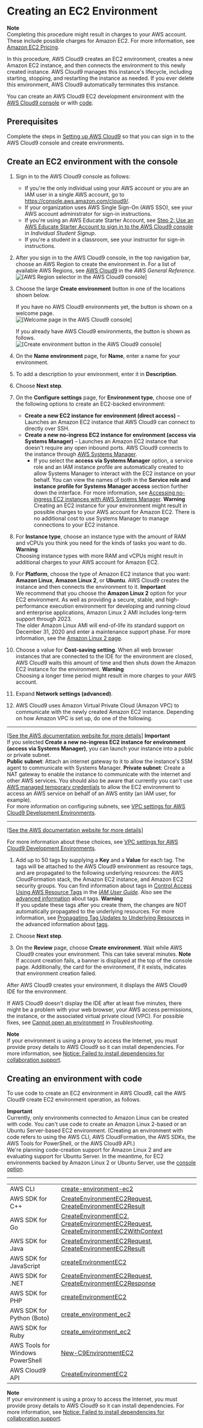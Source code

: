# Creating an EC2 Environment<a name="create-environment-main"></a>

**Note**  
Completing this procedure might result in charges to your AWS account\. These include possible charges for Amazon EC2\. For more information, see [Amazon EC2 Pricing](https://aws.amazon.com/ec2/pricing/)\.

In this procedure, AWS Cloud9 creates an EC2 environment, creates a new Amazon EC2 instance, and then connects the environment to this newly created instance\. AWS Cloud9 manages this instance's lifecycle, including starting, stopping, and restarting the instance as needed\. If you ever delete this environment, AWS Cloud9 automatically terminates this instance\.

You can create an AWS Cloud9 EC2 development environment with the [AWS Cloud9 console](#create-environment-console) or with [code](#create-environment-code)\.

## Prerequisites<a name="create-env-ec2-prereq"></a>

Complete the steps in [Setting up AWS Cloud9](setting-up.md) so that you can sign in to the AWS Cloud9 console and create environments\.

## Create an EC2 environment with the console<a name="create-environment-console"></a>

1. Sign in to the AWS Cloud9 console as follows:
   + If you're the only individual using your AWS account or you are an IAM user in a single AWS account, go to [https://console\.aws\.amazon\.com/cloud9/](https://console.aws.amazon.com/cloud9/)\.
   + If your organization uses AWS Single Sign\-On \(AWS SSO\), see your AWS account administrator for sign\-in instructions\.
   + If you're using an AWS Educate Starter Account, see [Step 2: Use an AWS Educate Starter Account to sign in to the AWS Cloud9 console](setup-student.md#setup-student-sign-in-ide) in *Individual Student Signup*\.
   + If you're a student in a classroom, see your instructor for sign\-in instructions\.

1. After you sign in to the AWS Cloud9 console, in the top navigation bar, choose an AWS Region to create the environment in\. For a list of available AWS Regions, see [AWS Cloud9](https://docs.aws.amazon.com/general/latest/gr/rande.html#cloud9_region) in the *AWS General Reference*\.  
![\[AWS Region selector in the AWS Cloud9 console\]](http://docs.aws.amazon.com/cloud9/latest/user-guide/images/console-region.png)

1. Choose the large **Create environment** button in one of the locations shown below\.

   If you have no AWS Cloud9 environments yet, the button is shown on a welcome page\.  
![\[Welcome page in the AWS Cloud9 console\]](http://docs.aws.amazon.com/cloud9/latest/user-guide/images/console-welcome-new-env.png)

   If you already have AWS Cloud9 environments, the button is shown as follows\.  
![\[Create environment button in the AWS Cloud9 console\]](http://docs.aws.amazon.com/cloud9/latest/user-guide/images/console-new-env.png)

1. On the **Name environment** page, for **Name**, enter a name for your environment\.

1. To add a description to your environment, enter it in **Description**\.

1. Choose **Next step**\.

1. On the **Configure settings** page, for **Environment type**, choose one of the following options to create an EC2\-backed environment:
   + **Create a new EC2 instance for environment \(direct access\)** – Launches an Amazon EC2 instance that AWS Cloud9 can connect to directly over SSH\.
   + **Create a new no\-ingress EC2 instance for environment \(access via Systems Manager\)** – Launches an Amazon EC2 instance that doesn't require any open inbound ports\. AWS Cloud9 connects to the instance through [AWS Systems Manager](https://docs.aws.amazon.com/systems-manager/latest/userguide/session-manager.html)\.
     + If you select the **access via Systems Manager** option, a service role and an IAM instance profile are automatically created to allow Systems Manager to interact with the EC2 instance on your behalf\. You can view the names of both in the **Service role and instance profile for Systems Manager access** section further down the interface\. For more information, see [Accessing no\-ingress EC2 instances with AWS Systems Manager](ec2-ssm.md)\. 
**Warning**  
Creating an EC2 instance for your environment might result in possible charges to your AWS account for Amazon EC2\. There is no additional cost to use Systems Manager to manage connections to your EC2 instance\.

1. For **Instance type**, choose an instance type with the amount of RAM and vCPUs you think you need for the kinds of tasks you want to do\.
**Warning**  
Choosing instance types with more RAM and vCPUs might result in additional charges to your AWS account for Amazon EC2\.

1. For **Platform**, choose the type of Amazon EC2 instance that you want: **Amazon Linux**, **Amazon Linux 2**, or **Ubuntu**\. AWS Cloud9 creates the instance and then connects the environment to it\.
**Important**  
We recommend that you choose the **Amazon Linux 2** option for your EC2 environment\. As well as providing a secure, stable, and high\-performance execution environment for developing and running cloud and enterprise applications, Amazon Linux 2 AMI includes long\-term support through 2023\.  
The older Amazon Linux AMI will end\-of\-life its standard support on December 31, 2020 and enter a maintenance support phase\. For more information, see the [Amazon Linux 2 page](https://aws.amazon.com/amazon-linux-2/)\.

1. Choose a value for **Cost\-saving setting**\. When all web browser instances that are connected to the IDE for the environment are closed, AWS Cloud9 waits this amount of time and then shuts down the Amazon EC2 instance for the environment\. 
**Warning**  
Choosing a longer time period might result in more charges to your AWS account\.

1. Expand **Network settings \(advanced\)**\.

1. <a name="create-environment-vpc-step"></a>AWS Cloud9 uses Amazon Virtual Private Cloud \(Amazon VPC\) to communicate with the newly created Amazon EC2 instance\. Depending on how Amazon VPC is set up, do one of the following\.  
****    
[\[See the AWS documentation website for more details\]](http://docs.aws.amazon.com/cloud9/latest/user-guide/create-environment-main.html)
**Important**  
If you selected **Create a new no\-ingress EC2 instance for environment \(access via Systems Manager\)**, you can launch your instance into a public or private subnet\.  
**Public subnet**: Attach an internet gateway to it to allow the instance's SSM agent to communicate with Systems Manager\.
**Private subnet**: Create a NAT gateway to enable the instance to communicate with the internet and other AWS services\.
You should also be aware that currently you can't use [AWS managed temporary credentials](how-cloud9-with-iam.md#auth-and-access-control-temporary-managed-credentials) to allow the EC2 environment to access an AWS service on behalf of an AWS entity \(an IAM user, for example\)\.  
 For more information on configuring subnets, see [VPC settings for AWS Cloud9 Development Environments](vpc-settings.md)\.  
****    
[\[See the AWS documentation website for more details\]](http://docs.aws.amazon.com/cloud9/latest/user-guide/create-environment-main.html)

   For more information about these choices, see [VPC settings for AWS Cloud9 Development Environments](vpc-settings.md)\.

1. Add up to 50 tags by supplying a **Key** and a **Value** for each tag\. The tags will be attached to the AWS Cloud9 environment as resource tags, and are propagated to the following underlying resources: the AWS CloudFormation stack, the Amazon EC2 instance, and Amazon EC2 security groups\. You can find information about tags in [Control Access Using AWS Resource Tags](https://docs.aws.amazon.com/IAM/latest/UserGuide/access_tags.html) in the *[IAM User Guide](https://docs.aws.amazon.com/IAM/latest/UserGuide/)*\. Also see the [advanced information](tags.md) about tags\.
**Warning**  
If you update these tags after you create them, the changes are NOT automatically propagated to the underlying resources\. For more information, see [Propagating Tag Updates to Underlying Resources](tags.md#tags-propagate) in the advanced information about [tags](tags.md)\.

1. Choose **Next step**\.

1. On the **Review** page, choose **Create environment**\. Wait while AWS Cloud9 creates your environment\. This can take several minutes\.
**Note**  
If account creation fails, a banner is displayed at the top of the console page\. Additionally, the card for the environment, if it exists, indicates that environment creation failed\.

After AWS Cloud9 creates your environment, it displays the AWS Cloud9 IDE for the environment\.

If AWS Cloud9 doesn't display the IDE after at least five minutes, there might be a problem with your web browser, your AWS access permissions, the instance, or the associated virtual private cloud \(VPC\)\. For possible fixes, see [Cannot open an environment](troubleshooting.md#troubleshooting-env-loading) in *Troubleshooting*\.

**Note**  
If your environment is using a proxy to access the Internet, you must provide proxy details to AWS Cloud9 so it can install dependencies\. For more information, see [Notice: Failed to install dependencies for collaboration support](troubleshooting.md#proxy-failed-dependencies)\.

## Creating an environment with code<a name="create-environment-code"></a>

To use code to create an EC2 environment in AWS Cloud9, call the AWS Cloud9 create EC2 environment operation, as follows\.

**Important**  
Currently, only environments connected to Amazon Linux can be created with code\. You can't use code to create an Amazon Linux 2\-based or an Ubuntu Server\-based EC2 environment\. \(Creating an environment with code refers to using the AWS CLI, AWS CloudFormation, the AWS SDKs, the AWS Tools for PowerShell, or the AWS Cloud9 API\.\)  
We're planning code\-creation support for Amazon Linux 2 and are evaluating support for Ubuntu Server\. In the meantime, for EC2 environments backed by Amazon Linux 2 or Ubuntu Server, use the [console option](#create-environment-console)\.


****  

|  |  | 
| --- |--- |
|  AWS CLI  |   [create\-environment\-ec2](https://docs.aws.amazon.com/cli/latest/reference/cloud9/create-environment-ec2.html)   | 
|  AWS SDK for C\+\+  |   [CreateEnvironmentEC2Request](https://sdk.amazonaws.com/cpp/api/LATEST/class_aws_1_1_cloud9_1_1_model_1_1_create_environment_e_c2_request.html), [CreateEnvironmentEC2Result](https://sdk.amazonaws.com/cpp/api/LATEST/class_aws_1_1_cloud9_1_1_model_1_1_create_environment_e_c2_result.html)   | 
|  AWS SDK for Go  |   [CreateEnvironmentEC2](https://docs.aws.amazon.com/sdk-for-go/api/service/cloud9/#Cloud9.CreateEnvironmentEC2), [CreateEnvironmentEC2Request](https://docs.aws.amazon.com/sdk-for-go/api/service/cloud9/#Cloud9.CreateEnvironmentEC2Request), [CreateEnvironmentEC2WithContext](https://docs.aws.amazon.com/sdk-for-go/api/service/cloud9/#Cloud9.CreateEnvironmentEC2WithContext)   | 
|  AWS SDK for Java  |   [CreateEnvironmentEC2Request](https://docs.aws.amazon.com/AWSJavaSDK/latest/javadoc/com/amazonaws/services/cloud9/model/CreateEnvironmentEC2Request.html), [CreateEnvironmentEC2Result](https://docs.aws.amazon.com/AWSJavaSDK/latest/javadoc/com/amazonaws/services/cloud9/model/CreateEnvironmentEC2Result.html)   | 
|  AWS SDK for JavaScript  |   [createEnvironmentEC2](https://docs.aws.amazon.com/AWSJavaScriptSDK/latest/AWS/Cloud9.html#createEnvironmentEC2-property)   | 
|  AWS SDK for \.NET  |   [CreateEnvironmentEC2Request](https://docs.aws.amazon.com/sdkfornet/v3/apidocs/items/Cloud9/TCreateEnvironmentEC2Request.html), [CreateEnvironmentEC2Response](https://docs.aws.amazon.com/sdkfornet/v3/apidocs/items/Cloud9/TCreateEnvironmentEC2Response.html)   | 
|  AWS SDK for PHP  |   [createEnvironmentEC2](https://docs.aws.amazon.com/aws-sdk-php/v3/api/api-cloud9-2017-09-23.html#createenvironmentec2)   | 
|  AWS SDK for Python \(Boto\)  |   [create\_environment\_ec2](http://boto3.amazonaws.com/v1/documentation/api/latest/reference/services/cloud9.html#Cloud9.Client.create_environment_ec2)   | 
|  AWS SDK for Ruby  |   [create\_environment\_ec2](https://docs.aws.amazon.com/sdk-for-ruby/v3/api/Aws/Cloud9/Client.html#create_environment_ec2-instance_method)   | 
|  AWS Tools for Windows PowerShell  |   [New\-C9EnvironmentEC2](https://docs.aws.amazon.com/powershell/latest/reference/items/New-C9EnvironmentEC2.html)   | 
|  AWS Cloud9 API  |   [CreateEnvironmentEC2](https://docs.aws.amazon.com/cloud9/latest/APIReference/API_CreateEnvironmentEC2.html)   | 

**Note**  
If your environment is using a proxy to access the Internet, you must provide proxy details to AWS Cloud9 so it can install dependencies\. For more information, see [Notice: Failed to install dependencies for collaboration support](troubleshooting.md#proxy-failed-dependencies)\.
